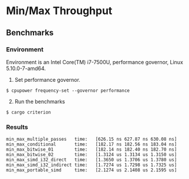 # Min/Max Throughput

## Benchmarks

### Environment

Environment is an Intel Core(TM) i7-7500U, performance governor, Linux
5.10.0-7-amd64.

1. Set performance governor.

```
$ cpupower frequency-set --governor performance
```

2. Run the benchmarks

```
$ cargo criterion
```

### Results

```
min_max_multiple_passes   time:   [626.15 ns 627.87 ns 630.08 ns]
min_max_conditional       time:   [182.17 ns 182.56 ns 183.04 ns]
min_max_bitwise_01        time:   [182.14 ns 182.40 ns 182.70 ns]
min_max_bitwise_02        time:   [1.3124 us 1.3134 us 1.3150 us]
min_max_simd_i32_direct   time:   [1.3650 us 1.3706 us 1.3780 us]
min_max_simd_i32_indirect time:   [1.7274 us 1.7298 us 1.7325 us]
min_max_portable_simd     time:   [2.1274 us 2.1408 us 2.1595 us]
```
